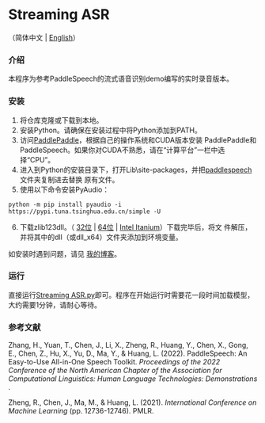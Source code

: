 # Streaming ASR

（简体中文 | [English](README.en.md)）

### 介绍
本程序为参考PaddleSpeech的流式语音识别demo编写的实时录音版本。

### 安装
1. 将仓库克隆或下载到本地。
2. 安装Python。请确保在安装过程中将Python添加到PATH。
3. 访问[PaddlePaddle](https://www.paddlepaddle.org.cn/)，根据自己的操作系统和CUDA版本安装
   PaddlePaddle和PaddleSpeech。如果你对CUDA不熟悉，请在“计算平台”一栏中选择“CPU”。
4. 进入到Python的安装目录下，打开Lib\site-packages，并把[paddlespeech](paddlespeech)文件夹复制进去替换
   原有文件。
5. 使用以下命令安装PyAudio：
```shell
python -m pip install pyaudio -i https://pypi.tuna.tsinghua.edu.cn/simple -U
```
6. 下载zlib123dll。（
   [32位](http://www.winimage.com/zLibDll/zlib123dll.zip) | 
   [64位](http://www.winimage.com/zLibDll/zlib123dllx64.zip) | 
   [Intel Itanium](http://www.winimage.com/zLibDll/zlib123dllia64.zip)）下载完毕后，将文
   件解压，并将其中的dll（或dll_x64）文件夹添加到环境变量。

如安装时遇到问题，请见
[我的博客](https://blog.csdn.net/weixin_48978134/article/details/125686296)。

### 运行
直接运行[Streaming ASR.py](Streaming%20ASR.py)即可。程序在开始运行时需要花一段时间加载模型，大约需要1分钟，请耐心等待。

### 参考文献
Zhang, H., Yuan, T., Chen, J., Li, X., Zheng, R., Huang, Y., Chen, X., Gong, 
E., Chen, Z., Hu, X., Yu, D., Ma, Y., & Huang, L. (2022). PaddleSpeech: An 
Easy-to-Use All-in-One Speech Toolkit. 
_Proceedings of the 2022 Conference of the North American Chapter of the Association for Computational Linguistics: Human Language Technologies: Demonstrations_
.

Zheng, R., Chen, J., Ma, M., & Huang, L. (2021). 
_International Conference on Machine Learning_ (pp. 12736-12746). PMLR.